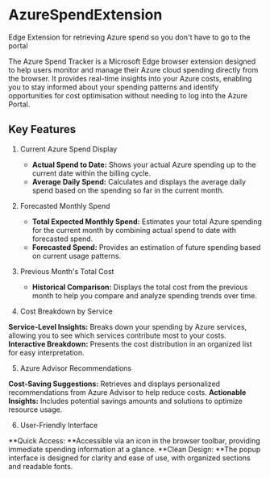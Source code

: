 # AzureSpendExtension
Edge Extension for retrieving Azure spend so you don't have to go to the portal 

The Azure Spend Tracker is a Microsoft Edge browser extension designed to help users monitor and manage their Azure cloud spending directly from the browser. It provides real-time insights into your Azure costs, enabling you to stay informed about your spending patterns and identify opportunities for cost optimisation without needing to log into the Azure Portal.

## Key Features

1. Current Azure Spend Display

    - **Actual Spend to Date:** Shows your actual Azure spending up to the current date within the billing cycle.
    - **Average Daily Spend:** Calculates and displays the average daily spend based on the spending so far in the current month.

2. Forecasted Monthly Spend

    - **Total Expected Monthly Spend:** Estimates your total Azure spending for the current month by combining actual spend to date with forecasted spend.
    - **Forecasted Spend:** Provides an estimation of future spending based on current usage patterns.

3. Previous Month's Total Cost

    - **Historical Comparison:** Displays the total cost from the previous month to help you compare and analyze spending trends over time.

4. Cost Breakdown by Service

**Service-Level Insights:** Breaks down your spending by Azure services, allowing you to see which services contribute most to your costs.
**Interactive Breakdown:** Presents the cost distribution in an organized list for easy interpretation.

5. Azure Advisor Recommendations

**Cost-Saving Suggestions:** Retrieves and displays personalized recommendations from Azure Advisor to help reduce costs.
**Actionable Insights:** Includes potential savings amounts and solutions to optimize resource usage.

6. User-Friendly Interface

**Quick Access: **Accessible via an icon in the browser toolbar, providing immediate spending information at a glance.
**Clean Design: **The popup interface is designed for clarity and ease of use, with organized sections and readable fonts.
